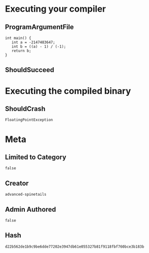 # Executing your compiler

## ProgramArgumentFile

```
int main() {
   int a = -2147483647;
   int b = ((a) - 1) / (-1);
   return b;
}
```

## ShouldSucceed

# Executing the compiled binary

## ShouldCrash

```
FloatingPointException
```

# Meta

## Limited to Category

```
false
```

## Creator

```
advanced-spinetails
```

## Admin Authored

```
false
```

## Hash

```
d22b562de1b9c9be6dde77202e3947db61e055327b81f9118fbf760bce3b183b
```
